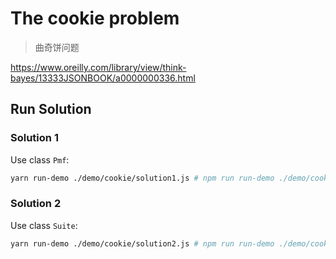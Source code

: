 # The cookie problem

> 曲奇饼问题

<https://www.oreilly.com/library/view/think-bayes/13333JSONBOOK/a0000000336.html>

## Run Solution

### Solution 1

Use class `Pmf`:

```bash
yarn run-demo ./demo/cookie/solution1.js # npm run run-demo ./demo/cookie/solution1.js
```

### Solution 2

Use class `Suite`:

```bash
yarn run-demo ./demo/cookie/solution2.js # npm run run-demo ./demo/cookie/solution2.js
```